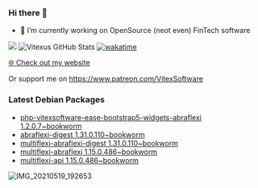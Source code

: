 ### Hi there 👋

- 🔭 I’m currently working on OpenSource  (neot even) FinTech software

![](https://komarev.com/ghpvc/?username=Vitexus)
![Vitexus GitHub Stats](https://github-readme-stats.vercel.app/api?username=Vitexus&show_icons=true)
[![wakatime](https://wakatime.com/badge/user/5abba9ca-813e-43ac-9b5f-b1cfdf3dc1c7.svg)](https://wakatime.com/@5abba9ca-813e-43ac-9b5f-b1cfdf3dc1c7)

<p><a href="https://vitexsoftware.cz">🌐 Check out my website</a></p>

Or support me on https://www.patreon.com/VitexSoftware

### Latest Debian Packages
<!-- DEBIAN-PACKAGES-LIST:START -->
- [php-vitexsoftware-ease-bootstrap5-widgets-abraflexi 1.2.0.7~bookworm](https://repo.vitexsoftware.com/package.php?package=php-vitexsoftware-ease-bootstrap5-widgets-abraflexi)
- [abraflexi-digest 1.31.0.110~bookworm](https://repo.vitexsoftware.com/package.php?package=abraflexi-digest)
- [multiflexi-abraflexi-digest 1.31.0.110~bookworm](https://repo.vitexsoftware.com/package.php?package=multiflexi-abraflexi-digest)
- [multiflexi-abraflexi 1.15.0.486~bookworm](https://repo.vitexsoftware.com/package.php?package=multiflexi-abraflexi)
- [multiflexi-api 1.15.0.486~bookworm](https://repo.vitexsoftware.com/package.php?package=multiflexi-api)
<!-- DEBIAN-PACKAGES-LIST:END -->

![IMG_20210519_192653](https://user-images.githubusercontent.com/2621130/120022731-1bd48900-bfed-11eb-90f9-4f88f560b8b7.jpg)

<!--
**Vitexus/Vitexus** is a ✨ _special_ ✨ repository because its `README.md` (this file) appears on your GitHub profile.

Here are some ideas to get you started:

- 🌱 I’m currently learning ...
- 👯 I’m looking to collaborate on ...
- 🤔 I’m looking for help with ...
- 💬 Ask me about ...
- 📫 How to reach me: ...
- 😄 Pronouns: ...
- ⚡ Fun fact: ...
-->


